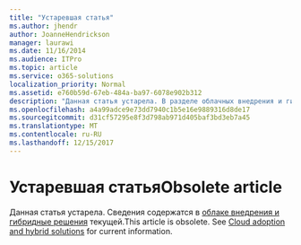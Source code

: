 ```yaml
---
title: "Устаревшая статья"
ms.author: jhendr
author: JoanneHendrickson
manager: laurawi
ms.date: 11/16/2014
ms.audience: ITPro
ms.topic: article
ms.service: o365-solutions
localization_priority: Normal
ms.assetid: e760b59d-67eb-484a-ba97-6078e902b312
description: "Данная статья устарела. В разделе облачных внедрения и гибридного решения для текущей информации о."
ms.openlocfilehash: a4a99adce9e73dd7940c1b5e16e9889316d8de17
ms.sourcegitcommit: d31cf57295e8f3d798ab971d405baf3bd3eb7a45
ms.translationtype: MT
ms.contentlocale: ru-RU
ms.lasthandoff: 12/15/2017
---
```

# <a name="obsolete-article"></a><span data-ttu-id="64b53-104">Устаревшая статья</span><span class="sxs-lookup"><span data-stu-id="64b53-104">Obsolete article</span></span>

<span data-ttu-id="64b53-p102">Данная статья устарела. Сведения содержатся в [облаке внедрения и гибридные решения](cloud-adoption-and-hybrid-solutions.md) текущей.</span><span class="sxs-lookup"><span data-stu-id="64b53-p102">This article is obsolete. See [Cloud adoption and hybrid solutions](cloud-adoption-and-hybrid-solutions.md) for current information.</span></span>
  

